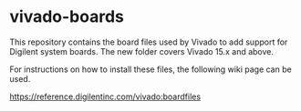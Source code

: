 # vivado-boards

This repository contains the board files used by Vivado to add support for Digilent system boards.
The new folder covers Vivado 15.x and above.

For instructions on how to install these files, the following wiki page can be used.

https://reference.digilentinc.com/vivado:boardfiles
